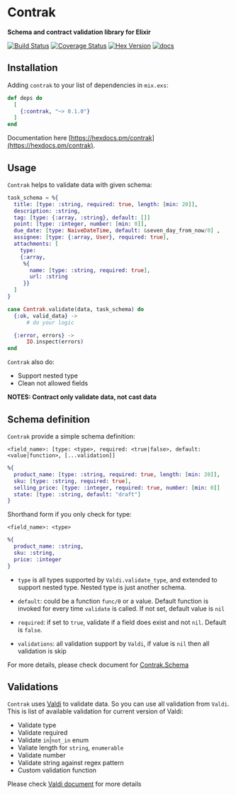 # Contrak

**Schema and contract validation library for Elixir**

[![Build Status](https://github.com/bluzky/contrak/workflows/Elixir%20CI/badge.svg)](https://github.com/bluzky/contrak/actions) [![Coverage Status](https://coveralls.io/repos/github/bluzky/contrak/badge.svg?branch=main)](https://coveralls.io/github/bluzky/contrak?branch=main) [![Hex Version](https://img.shields.io/hexpm/v/contrak.svg)](https://hex.pm/packages/contrak) [![docs](https://img.shields.io/badge/docs-hexpm-blue.svg)](https://hexdocs.pm/contrak/)

## Installation

Adding `contrak` to your list of dependencies in `mix.exs`:

```elixir
def deps do
  [
    {:contrak, "~> 0.1.0"}
  ]
end
```

Documentation here [https://hexdocs.pm/contrak](https://hexdocs.pm/contrak).

## Usage
  `Contrak` helps to validate data with given schema:

  ```elixir
  task_schema = %{
    title: [type: :string, required: true, length: [min: 20]],
    description: :string,
    tag: [type: {:array, :string}, default: []]
    point: [type: :integer, number: [min: 0]],
    due_date: [type: NaiveDateTime, default: &seven_day_from_now/0] ,
    assignee: [type: {:array, User}, required: true],
    attachments: [
      type:
      {:array,
       %{
         name: [type: :string, required: true],
         url: :string
       }}
    ]
  }

  case Contrak.validate(data, task_schema) do
    {:ok, valid_data} ->
        # do your logic

    {:error, errors} ->
        IO.inspect(errors)
  end
  ```

  `Contrak` also do:
  - Support nested type
  - Clean not allowed fields

  **NOTES: Contract only validate data, not cast data**

## Schema definition

`Contrak` provide a simple schema definition:

  `<field_name>: [type: <type>, required: <true|false>, default: <value|function>, [...validation]]`
  
  ```elixir
  %{
    product_name: [type: :string, required: true, length: [min: 20]],
    sku: [type: :string, required: true],
    selling_price: [type: :integer, required: true, number: [min: 0]]
    state: [type: :string, default: "draft"]
  }
  ```

  Shorthand form if you only check for type:
  
  `<field_name>: <type>`
  
  ```elixir
  %{
    product_name: :string,
    sku: :string,
    price: :integer
  }
  ```

  - `type` is all types supported by `Valdi.validate_type`, and extended to support nested type.
    Nested type is just another schema.

  - `default`: could be a function `func/0` or a value. Default function is invoked for every time `validate` is called.
    If not set, default value is `nil`

  - `required`: if set to `true`, validate if a field does exist and not `nil`. Default is `false`.

  - `validations`: all validation support by `Valdi`, if value is `nil` then all validation is skip

  For more details, please check document for [Contrak.Schema](https://hexdocs.pm/contrak/Contrak.Schema.html)

## Validations

`Contrak` uses [Valdi](https://github.com/bluzky/valdi) to validate data. So you can use all validation from `Valdi`. This is list of available validation for current version of Valdi:

  - Validate type
  - Validate required
  - Validate `in`|`not_in` enum
  - Valiate length for `string`, `enumerable`
  - Validate number
  - Validate string against regex pattern
  - Custom validation function

  Please check [Valdi document](https://hexdocs.pm/valdi/readme.html) for more details
